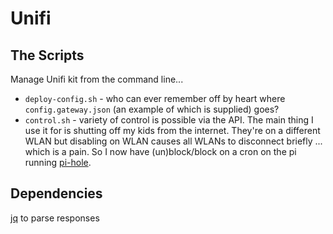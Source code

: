 # Unifi

## The Scripts

Manage Unifi kit from the command line...

* `deploy-config.sh` - who can ever remember off by heart where `config.gateway.json` (an example of which is supplied) goes?
* `control.sh` - variety of control is possible via the API.
  The main thing I use it for is shutting off my kids from the internet.
  They're on a different WLAN but disabling on WLAN causes all WLANs to disconnect briefly ... which is a pain.  So I now have (un)block/block on a cron on the pi running [pi-hole](https://pi-hole.net/).

## Dependencies
[jq](https://stedolan.github.io/jq/) to parse responses

